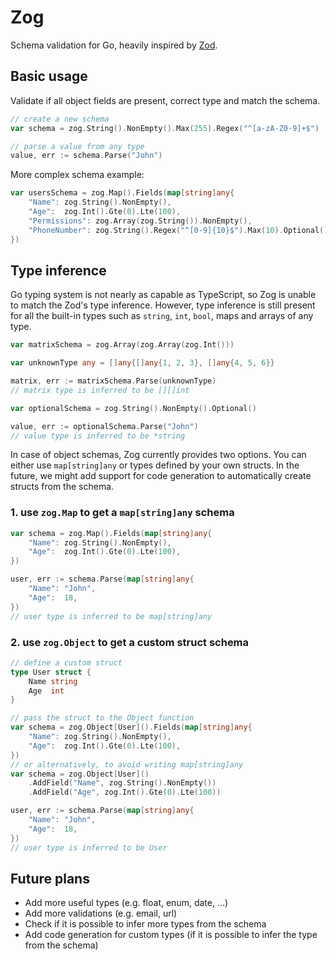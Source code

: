 # Zog

Schema validation for Go, heavily inspired by [Zod](https://github.com/colinhacks/zod).

## Basic usage

Validate if all object fields are present, correct type and match the schema.

```go
// create a new schema
var schema = zog.String().NonEmpty().Max(255).Regex("^[a-zA-Z0-9]+$")

// parse a value from any type
value, err := schema.Parse("John")
```

More complex schema example:

```go
var usersSchema = zog.Map().Fields(map[string]any{
	"Name": zog.String().NonEmpty(),
	"Age":  zog.Int().Gte(0).Lte(100),
	"Permissions": zog.Array(zog.String()).NonEmpty(),
	"PhoneNumber": zog.String().Regex("^[0-9]{10}$").Max(10).Optional(),
})
```

## Type inference

Go typing system is not nearly as capable as TypeScript, so Zog is unable to match the Zod's type inference. However, type inference is still present for all the built-in types such as `string`, `int`, `bool`, maps and arrays of any type.

```go
var matrixSchema = zog.Array(zog.Array(zog.Int()))

var unknownType any = []any{[]any{1, 2, 3}, []any{4, 5, 6}}

matrix, err := matrixSchema.Parse(unknownType)
// matrix type is inferred to be [][]int

var optionalSchema = zog.String().NonEmpty().Optional()

value, err := optionalSchema.Parse("John")
// value type is inferred to be *string
```

In case of object schemas, Zog currently provides two options. You can either use `map[string]any` or types defined by your own structs. In the future, we might add support for code generation to automatically create structs from the schema.

### 1. use `zog.Map` to get a `map[string]any` schema

```go
var schema = zog.Map().Fields(map[string]any{
	"Name": zog.String().NonEmpty(),
	"Age":  zog.Int().Gte(0).Lte(100),
})

user, err := schema.Parse(map[string]any{
	"Name": "John",
	"Age":  18,
})
// user type is inferred to be map[string]any
```

### 2. use `zog.Object` to get a custom struct schema

```go
// define a custom struct
type User struct {
	Name string
	Age  int
}

// pass the struct to the Object function
var schema = zog.Object[User]().Fields(map[string]any{
	"Name": zog.String().NonEmpty(),
	"Age":  zog.Int().Gte(0).Lte(100),
})
// or alternatively, to avoid writing map[string]any
var schema = zog.Object[User]()
	.AddField("Name", zog.String().NonEmpty())
	.AddField("Age", zog.Int().Gte(0).Lte(100))

user, err := schema.Parse(map[string]any{
	"Name": "John",
	"Age":  18,
})
// user type is inferred to be User
```

## Future plans

- Add more useful types (e.g. float, enum, date, ...)
- Add more validations (e.g. email, url)
- Check if it is possible to infer more types from the schema
- Add code generation for custom types (if it is possible to infer the type from the schema)
